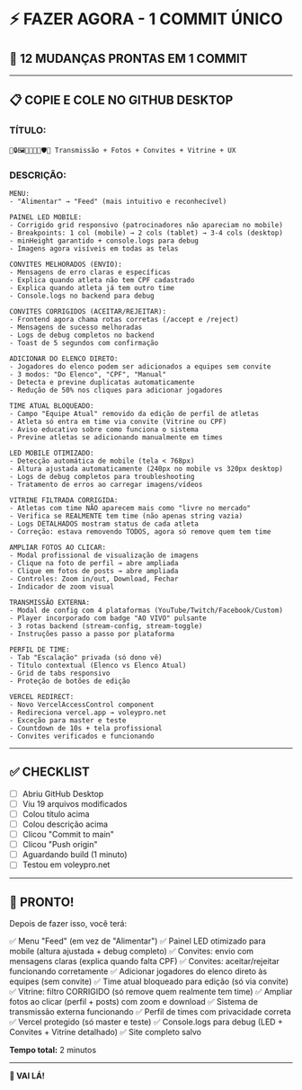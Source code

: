 # ⚡ FAZER AGORA - 1 COMMIT ÚNICO

## 🎯 12 MUDANÇAS PRONTAS EM 1 COMMIT

---

## 📋 COPIE E COLE NO GITHUB DESKTOP

### **TÍTULO:**
```
🎥🔒🖼️📱📧✅👥🛡️🏪 Transmissão + Fotos + Convites + Vitrine + UX
```

### **DESCRIÇÃO:**
```
MENU:
- "Alimentar" → "Feed" (mais intuitivo e reconhecível)

PAINEL LED MOBILE:
- Corrigido grid responsivo (patrocinadores não apareciam no mobile)
- Breakpoints: 1 col (mobile) → 2 cols (tablet) → 3-4 cols (desktop)
- minHeight garantido + console.logs para debug
- Imagens agora visíveis em todas as telas

CONVITES MELHORADOS (ENVIO):
- Mensagens de erro claras e específicas
- Explica quando atleta não tem CPF cadastrado
- Explica quando atleta já tem outro time
- Console.logs no backend para debug

CONVITES CORRIGIDOS (ACEITAR/REJEITAR):
- Frontend agora chama rotas corretas (/accept e /reject)
- Mensagens de sucesso melhoradas
- Logs de debug completos no backend
- Toast de 5 segundos com confirmação

ADICIONAR DO ELENCO DIRETO:
- Jogadores do elenco podem ser adicionados a equipes sem convite
- 3 modos: "Do Elenco", "CPF", "Manual"
- Detecta e previne duplicatas automaticamente
- Redução de 50% nos cliques para adicionar jogadores

TIME ATUAL BLOQUEADO:
- Campo "Equipe Atual" removido da edição de perfil de atletas
- Atleta só entra em time via convite (Vitrine ou CPF)
- Aviso educativo sobre como funciona o sistema
- Previne atletas se adicionando manualmente em times

LED MOBILE OTIMIZADO:
- Detecção automática de mobile (tela < 768px)
- Altura ajustada automaticamente (240px no mobile vs 320px desktop)
- Logs de debug completos para troubleshooting
- Tratamento de erros ao carregar imagens/vídeos

VITRINE FILTRADA CORRIGIDA:
- Atletas com time NÃO aparecem mais como "livre no mercado"
- Verifica se REALMENTE tem time (não apenas string vazia)
- Logs DETALHADOS mostram status de cada atleta
- Correção: estava removendo TODOS, agora só remove quem tem time

AMPLIAR FOTOS AO CLICAR:
- Modal profissional de visualização de imagens
- Clique na foto de perfil → abre ampliada
- Clique em fotos de posts → abre ampliada
- Controles: Zoom in/out, Download, Fechar
- Indicador de zoom visual

TRANSMISSÃO EXTERNA:
- Modal de config com 4 plataformas (YouTube/Twitch/Facebook/Custom)
- Player incorporado com badge "AO VIVO" pulsante
- 3 rotas backend (stream-config, stream-toggle)
- Instruções passo a passo por plataforma

PERFIL DE TIME:
- Tab "Escalação" privada (só dono vê)
- Título contextual (Elenco vs Elenco Atual)
- Grid de tabs responsivo
- Proteção de botões de edição

VERCEL REDIRECT:
- Novo VercelAccessControl component
- Redireciona vercel.app → voleypro.net
- Exceção para master e teste
- Countdown de 10s + tela profissional
- Convites verificados e funcionando
```

---

## ✅ CHECKLIST

- [ ] Abriu GitHub Desktop
- [ ] Viu 19 arquivos modificados
- [ ] Colou título acima
- [ ] Colou descrição acima
- [ ] Clicou "Commit to main"
- [ ] Clicou "Push origin"
- [ ] Aguardando build (1 minuto)
- [ ] Testou em voleypro.net

---

## 🎉 PRONTO!

Depois de fazer isso, você terá:

✅ Menu "Feed" (em vez de "Alimentar")
✅ Painel LED otimizado para mobile (altura ajustada + debug completo)
✅ Convites: envio com mensagens claras (explica quando falta CPF)
✅ Convites: aceitar/rejeitar funcionando corretamente
✅ Adicionar jogadores do elenco direto às equipes (sem convite)
✅ Time atual bloqueado para edição (só via convite)
✅ Vitrine: filtro CORRIGIDO (só remove quem realmente tem time)
✅ Ampliar fotos ao clicar (perfil + posts) com zoom e download
✅ Sistema de transmissão externa funcionando
✅ Perfil de times com privacidade correta
✅ Vercel protegido (só master e teste)
✅ Console.logs para debug (LED + Convites + Vitrine detalhado)
✅ Site completo salvo

**Tempo total:** 2 minutos

---

**🚀 VAI LÁ!**
